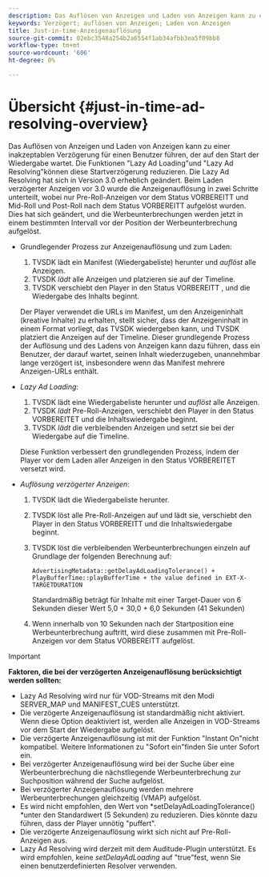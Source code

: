 ```yaml
---
description: Das Auflösen von Anzeigen und Laden von Anzeigen kann zu einer inakzeptablen Verzögerung für einen Benutzer führen, der auf den Start der Wiedergabe wartet. Die Funktionen "Lazy Ad Loading"und "Lazy Ad Resolving"können diese Startverzögerung reduzieren. Die Lazy Ad Resolving hat sich in Version 3.0 erheblich geändert. Beim Laden verzögerter Anzeigen vor 3.0 wurde die Anzeigenauflösung in zwei Schritte unterteilt, wobei nur Pre-Roll-Anzeigen vor dem Status VORBEREITT und Mid-Roll und Post-Roll nach dem Status VORBEREITT aufgelöst wurden. Dies hat sich geändert, und die Werbeunterbrechungen werden jetzt in einem bestimmten Intervall vor der Position der Werbeunterbrechung aufgelöst.
keywords: Verzögert; auflösen von Anzeigen; Laden von Anzeigen
title: Just-in-time-Anzeigenauflösung
source-git-commit: 02ebc3548a254b2a6554f1ab34afbb3ea5f09bb8
workflow-type: tm+mt
source-wordcount: '606'
ht-degree: 0%

---
```


# Übersicht {#just-in-time-ad-resolving-overview}

Das Auflösen von Anzeigen und Laden von Anzeigen kann zu einer inakzeptablen Verzögerung für einen Benutzer führen, der auf den Start der Wiedergabe wartet. Die Funktionen &quot;Lazy Ad Loading&quot;und &quot;Lazy Ad Resolving&quot;können diese Startverzögerung reduzieren. Die Lazy Ad Resolving hat sich in Version 3.0 erheblich geändert. Beim Laden verzögerter Anzeigen vor 3.0 wurde die Anzeigenauflösung in zwei Schritte unterteilt, wobei nur Pre-Roll-Anzeigen vor dem Status VORBEREITT und Mid-Roll und Post-Roll nach dem Status VORBEREITT aufgelöst wurden. Dies hat sich geändert, und die Werbeunterbrechungen werden jetzt in einem bestimmten Intervall vor der Position der Werbeunterbrechung aufgelöst.

* Grundlegender Prozess zur Anzeigenauflösung und zum Laden:

   1. TVSDK lädt ein Manifest (Wiedergabeliste) herunter und *auflöst* alle Anzeigen.
   1. TVSDK *lädt* alle Anzeigen und platzieren sie auf der Timeline.
   1. TVSDK verschiebt den Player in den Status VORBEREITT , und die Wiedergabe des Inhalts beginnt.

  Der Player verwendet die URLs im Manifest, um den Anzeigeninhalt (kreative Inhalte) zu erhalten, stellt sicher, dass der Anzeigeninhalt in einem Format vorliegt, das TVSDK wiedergeben kann, und TVSDK platziert die Anzeigen auf der Timeline. Dieser grundlegende Prozess der Auflösung und des Ladens von Anzeigen kann dazu führen, dass ein Benutzer, der darauf wartet, seinen Inhalt wiederzugeben, unannehmbar lange verzögert ist, insbesondere wenn das Manifest mehrere Anzeigen-URLs enthält.

* *Lazy Ad Loading*:

   1. TVSDK lädt eine Wiedergabeliste herunter und *auflöst* alle Anzeigen.
   1. TVSDK *lädt* Pre-Roll-Anzeigen, verschiebt den Player in den Status VORBEREITET und die Inhaltswiedergabe beginnt.
   1. TVSDK *lädt* die verbleibenden Anzeigen und setzt sie bei der Wiedergabe auf die Timeline.

  Diese Funktion verbessert den grundlegenden Prozess, indem der Player vor dem Laden aller Anzeigen in den Status VORBEREITET versetzt wird.

* *Auflösung verzögerter Anzeigen*:

   1. TVSDK lädt die Wiedergabeliste herunter.
   1. TVSDK löst alle Pre-Roll-Anzeigen auf und lädt sie, verschiebt den Player in den Status VORBEREITT und die Inhaltswiedergabe beginnt.
   1. TVSDK löst die verbleibenden Werbeunterbrechungen einzeln auf Grundlage der folgenden Berechnung auf:

      `AdvertisingMetadata::getDelayAdLoadingTolerance() + PlayBufferTime::playBufferTime + the value defined in EXT-X-TARGETDURATION`

      Standardmäßig beträgt für Inhalte mit einer Target-Dauer von 6 Sekunden dieser Wert 5,0 + 30,0 + 6,0 Sekunden (41 Sekunden)

   1. Wenn innerhalb von 10 Sekunden nach der Startposition eine Werbeunterbrechung auftritt, wird diese zusammen mit Pre-Roll-Anzeigen vor dem Status VORBEREITT aufgelöst.

>[!IMPORTANT]
>
>**Faktoren, die bei der verzögerten Anzeigenauflösung berücksichtigt werden sollten:**
>
>* Lazy Ad Resolving wird nur für VOD-Streams mit den Modi SERVER_MAP und MANIFEST_CUES unterstützt.
>* Die verzögerte Anzeigenauflösung ist standardmäßig nicht aktiviert. Wenn diese Option deaktiviert ist, werden alle Anzeigen in VOD-Streams vor dem Start der Wiedergabe aufgelöst.
>* Die verzögerte Anzeigenauflösung ist mit der Funktion &quot;Instant On&quot;nicht kompatibel. Weitere Informationen zu &quot;Sofort ein&quot;finden Sie unter Sofort ein.
>* Bei verzögerter Anzeigenauflösung wird bei der Suche über eine Werbeunterbrechung die nächstliegende Werbeunterbrechung zur Suchposition während der Suche aufgelöst.
>* Bei verzögerter Anzeigenauflösung werden mehrere Werbeunterbrechungen gleichzeitig (VMAP) aufgelöst.
>* Es wird nicht empfohlen, den Wert von *setDelayAdLoadingTolerance() *unter den Standardwert (5 Sekunden) zu reduzieren. Dies könnte dazu führen, dass der Player unnötig &quot;puffert&quot;.
>* Die verzögerte Anzeigenauflösung wirkt sich nicht auf Pre-Roll-Anzeigen aus.
>* Lazy Ad Resolving wird derzeit mit dem Auditude-Plugin unterstützt. Es wird empfohlen, keine *setDelayAdLoading* auf &quot;true&quot;fest, wenn Sie einen benutzerdefinierten Resolver verwenden.
>
